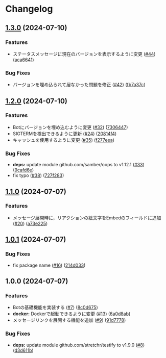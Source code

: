 # Changelog

## [1.3.0](https://github.com/aqyuki/sparkle/compare/v1.2.0...v1.3.0) (2024-07-10)


### Features

* ステータスメッセージに現在のバージョンを表示するように変更 ([#44](https://github.com/aqyuki/sparkle/issues/44)) ([aca6641](https://github.com/aqyuki/sparkle/commit/aca664165b33e1fc923d41dad94874fae1d362f7))


### Bug Fixes

* バージョンを埋め込られて居なかった問題を修正 ([#42](https://github.com/aqyuki/sparkle/issues/42)) ([fb7a37c](https://github.com/aqyuki/sparkle/commit/fb7a37c2ba0f8c37d341b87b71aa961cb3784a61))

## [1.2.0](https://github.com/aqyuki/sparkle/compare/v1.1.0...v1.2.0) (2024-07-10)


### Features

* Botにバージョンを埋め込むように変更 ([#32](https://github.com/aqyuki/sparkle/issues/32)) ([7306447](https://github.com/aqyuki/sparkle/commit/730644791b46afcd1f66eee94373953de308add1))
* SIGTERMを検出できるように更新 ([#24](https://github.com/aqyuki/sparkle/issues/24)) ([20814f4](https://github.com/aqyuki/sparkle/commit/20814f4ebdd42c8a5e4e202dbbdb861da6475974))
* キャッシュを使用するように変更 ([#35](https://github.com/aqyuki/sparkle/issues/35)) ([f277eea](https://github.com/aqyuki/sparkle/commit/f277eea89a34dcaac36626108217603526aa54c4))


### Bug Fixes

* **deps:** update module github.com/samber/oops to v1.12.1 ([#33](https://github.com/aqyuki/sparkle/issues/33)) ([9cafd6e](https://github.com/aqyuki/sparkle/commit/9cafd6e8674e60c9d52d74504d8e011773b77ea0))
* fix typo ([#38](https://github.com/aqyuki/sparkle/issues/38)) ([727f283](https://github.com/aqyuki/sparkle/commit/727f2838358750c89a27980c4d6e8d95568d9a36))

## [1.1.0](https://github.com/aqyuki/sparkle/compare/v1.0.1...v1.1.0) (2024-07-07)


### Features

* メッセージ展開時に，リアクションの絵文字をEmbedのフィールドに追加 ([#20](https://github.com/aqyuki/sparkle/issues/20)) ([a73e225](https://github.com/aqyuki/sparkle/commit/a73e22514b3d1b4aff1bf1015834648e2bf06403))

## [1.0.1](https://github.com/aqyuki/sparkle/compare/v1.0.0...v1.0.1) (2024-07-07)


### Bug Fixes

* fix package name ([#16](https://github.com/aqyuki/sparkle/issues/16)) ([214d033](https://github.com/aqyuki/sparkle/commit/214d0331175ca492cf36b3b322df29d4bdaf4e5d))

## 1.0.0 (2024-07-07)


### Features

* Botの基礎機能を実装する ([#7](https://github.com/aqyuki/sparkle/issues/7)) ([8c0d675](https://github.com/aqyuki/sparkle/commit/8c0d67534321c37e123e504ed8f42081d3b9d3b5))
* **docker:** Dockerで起動できるように変更 ([#13](https://github.com/aqyuki/sparkle/issues/13)) ([6a0d8ab](https://github.com/aqyuki/sparkle/commit/6a0d8abc997b55a26cb57bc4be168044fe487ab8))
* メッセージリンクを展開する機能を追加 ([#9](https://github.com/aqyuki/sparkle/issues/9)) ([91d7778](https://github.com/aqyuki/sparkle/commit/91d7778cb466674860051beda2622e043da94b5a))


### Bug Fixes

* **deps:** update module github.com/stretchr/testify to v1.9.0 ([#8](https://github.com/aqyuki/sparkle/issues/8)) ([d3d611b](https://github.com/aqyuki/sparkle/commit/d3d611b71b1b727bf21914cc7beff4afd0cce6ef))
